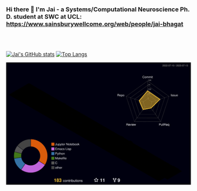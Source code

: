 ### Hi there 👋 I'm Jai - a Systems/Computational Neuroscience Ph. D. student at SWC at UCL: https://www.sainsburywellcome.org/web/people/jai-bhagat  

<!--
**jkbhagatio/jkbhagatio** is a ✨ _special_ ✨ repository because its `README.md` (this file) appears on your GitHub profile.

Here are some ideas to get you started:

- 🔭 I’m currently working on ...
- 🌱 I’m currently learning ...
- 👯 I’m looking to collaborate on ...
- 🤔 I’m looking for help with ...
- 💬 Ask me about ...
- 📫 How to reach me: ...
- 😄 Pronouns: ...
- ⚡ Fun fact: ...
-->
<br>
<br>

[![Jai's GitHub stats](https://github-readme-stats.vercel.app/api?username=jkbhagatio&show_icons=true&icon_color=805AD5&text_color=718096&bg_color=ffffff00&count_private=true&hide_rank=true)](https://github.com/jkbhagatio/github-readme-stats) [![Top Langs](https://github-readme-stats.vercel.app/api/top-langs/?username=jkbhagatio&langs_count=10&layout=compact&text_color=718096&bg_color=ffffff00&hide_progress=true)](https://github.com/jkbhagatio/github-readme-stats)

![3d profile](profile-3d-contrib/profile-night-rainbow.svg)
